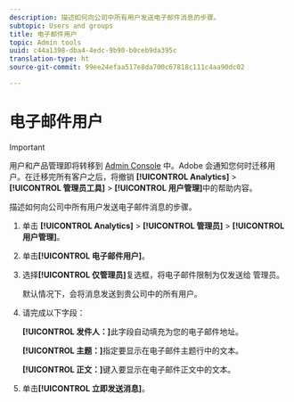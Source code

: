 ```yaml
---
description: 描述如何向公司中所有用户发送电子邮件消息的步骤。
subtopic: Users and groups
title: 电子邮件用户
topic: Admin tools
uuid: c44a1398-dba4-4edc-9b90-b0ceb9da395c
translation-type: ht
source-git-commit: 99ee24efaa517e8da700c67818c111c4aa90dc02

---
```



# 电子邮件用户

>[!IMPORTANT]
>
>用户和产品管理即将转移到 [Admin Console](https://helpx.adobe.com/cn/enterprise/using/admin-console.html) 中。Adobe 会通知您何时迁移用户。在迁移完所有客户之后，将撤销 **[!UICONTROL Analytics]** > **[!UICONTROL 管理员工具]** > **[!UICONTROL 用户管理]**&#x200B;中的帮助内容。

描述如何向公司中所有用户发送电子邮件消息的步骤。

1. 单击 **[!UICONTROL Analytics]** > **[!UICONTROL 管理员]** > **[!UICONTROL 用户管理]**。
1. 单击&#x200B;**[!UICONTROL 电子邮件用户]**。
1. 选择&#x200B;**[!UICONTROL 仅管理员]**&#x200B;复选框，将电子邮件限制为仅发送给 管理员。

   默认情况下，会将消息发送到贵公司中的所有用户。
1. 请完成以下字段：

   **[!UICONTROL 发件人：]**&#x200B;此字段自动填充为您的电子邮件地址。

   **[!UICONTROL 主题：]**&#x200B;指定要显示在电子邮件主题行中的文本。

   **[!UICONTROL 正文：]**&#x200B;键入要显示在电子邮件正文中的文本。
1. 单击&#x200B;**[!UICONTROL 立即发送消息]**。
